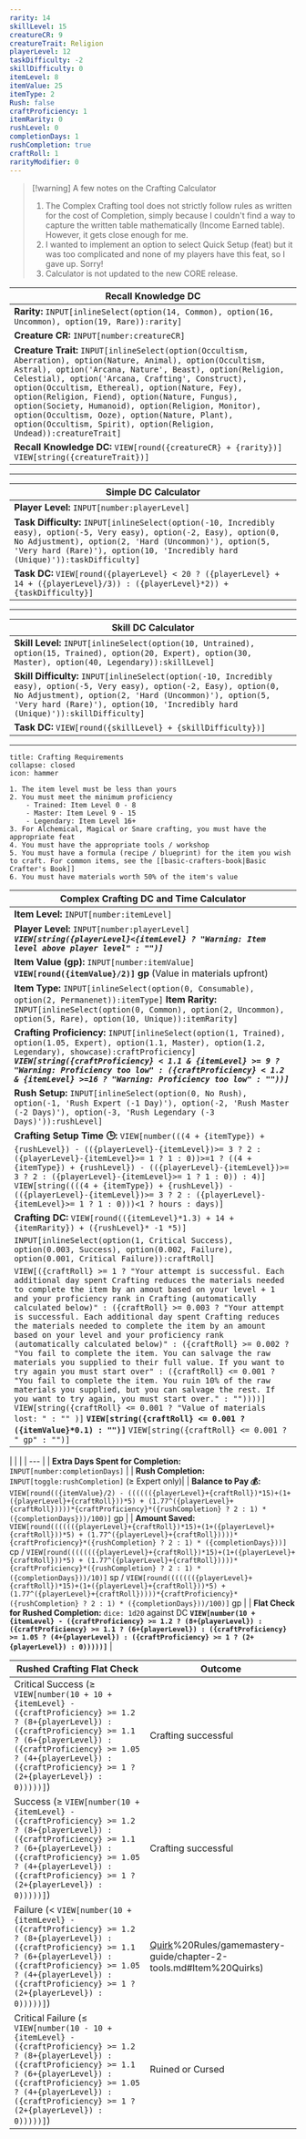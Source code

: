 ```yaml
---
rarity: 14
skillLevel: 15
creatureCR: 9
creatureTrait: Religion
playerLevel: 12
taskDifficulty: -2
skillDifficulty: 0
itemLevel: 8
itemValue: 25
itemType: 2
Rush: false
craftProficiency: 1
itemRarity: 0
rushLevel: 0
completionDays: 1
rushCompletion: true
craftRoll: 1
rarityModifier: 0
---
```



> [!warning] A few notes on the Crafting Calculator
> 1. The Complex Crafting tool does not strictly follow rules as written for the cost of Completion, simply because I couldn't find a way to capture the written table mathematically (Income Earned table). However, it gets close enough for me.
> 2. I wanted to implement an option to select Quick Setup (feat) but it was too complicated and none of my players have this feat, so I gave up. Sorry!
> 3. Calculator is not updated to the new CORE release.




| Recall Knowledge DC                                                                                 |                                                                                                                
| --------------------------------------------------------------------------------------------------- |
| **Rarity:** `INPUT[inlineSelect(option(14, Common), option(16, Uncommon), option(19, Rare)):rarity]` |                                                                                   
| **Creature CR:** `INPUT[number:creatureCR]`     |                                                     
| **Creature Trait:** `INPUT[inlineSelect(option(Occultism, Aberration), option(Nature, Animal), option(Occultism, Astral), option('Arcana, Nature', Beast), option(Religion, Celestial), option('Arcana, Crafting', Construct), option(Occultism, Ethereal), option(Nature, Fey), option(Religion, Fiend), option(Nature, Fungus), option(Society, Humanoid), option(Religion, Monitor), option(Occultism, Ooze), option(Nature, Plant), option(Occultism, Spirit), option(Religion, Undead)):creatureTrait]` |
| **Recall Knowledge DC:** `VIEW[round({creatureCR} + {rarity})]`    `VIEW[string({creatureTrait})]`                                   |

---

| Simple DC Calculator                                                                                 |                                                                                                                
| --------------------------------------------------------------------------------------------------- |
| **Player Level:** `INPUT[number:playerLevel]` |                                                                                                                  
| **Task Difficulty:** `INPUT[inlineSelect(option(-10, Incredibly easy), option(-5, Very easy), option(-2, Easy), option(0, No Adjustment), option(2, 'Hard (Uncommon)'), option(5, 'Very hard (Rare)'), option(10, 'Incredibly hard (Unique)')):taskDifficulty]` |
| **Task DC:** `VIEW[round({playerLevel} < 20 ? ({playerLevel} + 14 + ({playerLevel}/3)) : ({playerLevel}*2)) + {taskDifficulty}]`  |

---

| Skill DC Calculator                                                                                 |                                                                                                                
| --------------------------------------------------------------------------------------------------- |
| **Skill Level:** `INPUT[inlineSelect(option(10, Untrained), option(15, Trained), option(20, Expert), option(30, Master), option(40, Legendary)):skillLevel]` |                                                                                                                  
| **Skill Difficulty:** `INPUT[inlineSelect(option(-10, Incredibly easy), option(-5, Very easy), option(-2, Easy), option(0, No Adjustment), option(2, 'Hard (Uncommon)'), option(5, 'Very hard (Rare)'), option(10, 'Incredibly hard (Unique)')):skillDifficulty]` |
| **Task DC:** `VIEW[round({skillLevel} + {skillDifficulty})]`|

---
```ad-info
title: Crafting Requirements
collapse: closed
icon: hammer

1. The item level must be less than yours
2. You must meet the minimum proficiency
	- Trained: Item Level 0 - 8
	- Master: Item Level 9 - 15
	- Legendary: Item Level 16+
3. For Alchemical, Magical or Snare crafting, you must have the appropriate feat
4. You must have the appropriate tools / workshop
5. You must have a formula (recipe / blueprint) for the item you wish to craft. For common items, see the [[basic-crafters-book|Basic Crafter's Book]]
6. You must have materials worth 50% of the item's value

```



| Complex Crafting DC and Time Calculator                                                                                 |                                                                                                                
| -------------- |
| **Item Level:** `INPUT[number:itemLevel]` |       
| **Player Level:** `INPUT[number:playerLevel]` _**`VIEW[string({playerLevel}<{itemLevel} ? "Warning: Item level above player level" : "")]`**_|
| **Item Value (gp):** `INPUT[number:itemValue]` **`VIEW[round({itemValue}/2)]` gp** (Value in materials upfront)|
| **Item Type:** `INPUT[inlineSelect(option(0, Consumable), option(2, Permanenet)):itemType]`  **Item Rarity:** `INPUT[inlineSelect(option(0, Common), option(2, Uncommon), option(5, Rare), option(10, Unique)):itemRarity]`|
| **Crafting Proficiency:** `INPUT[inlineSelect(option(1, Trained), option(1.05, Expert), option(1.1, Master), option(1.2, Legendary), showcase):craftProficiency]` _**`VIEW[string({craftProficiency} < 1.1 & {itemLevel} >= 9 ? "Warning: Proficiency too low" : ({craftProficiency} < 1.2 & {itemLevel} >=16 ? "Warning: Proficiency too low" : ""))]`**_ |
| **Rush Setup:** `INPUT[inlineSelect(option(0, No Rush), option(-1, 'Rush Expert (-1 Day)'), option(-2, 'Rush Master (-2 Days)'), option(-3, 'Rush Legendary (-3 Days)')):rushLevel]` |
| **Crafting Setup Time 🕒:** `VIEW[number(((4 + {itemType}) + {rushLevel}) - (({playerLevel}-{itemLevel})>= 3 ? 2 : ({playerLevel}-{itemLevel}>= 1 ? 1 : 0))>=1 ? ((4 + {itemType}) + {rushLevel}) - (({playerLevel}-{itemLevel})>= 3 ? 2 : ({playerLevel}-{itemLevel}>= 1 ? 1 : 0)) : 4)]` `VIEW[string((((4 + {itemType}) + {rushLevel}) - (({playerLevel}-{itemLevel})>= 3 ? 2 : ({playerLevel}-{itemLevel}>= 1 ? 1 : 0)))<1 ? hours : days)]`|
| **Crafting DC:** `VIEW[round(({itemLevel}*1.3) + 14 + {itemRarity}) + ({rushLevel}* -1 *5)]`                                   |
| `INPUT[inlineSelect(option(1, Critical Success), option(0.003, Success), option(0.002, Failure), option(0.001, Critical Failure)):craftRoll]`|
| `VIEW[({craftRoll} >= 1 ? "Your attempt is successful. Each additional day spent Crafting reduces the materials needed to complete the item by an amout based on your level + 1 and your proficiency rank in Crafting (automatically calculated below)" : ({craftRoll} >= 0.003 ? "Your attempt is successful. Each additional day spent Crafting reduces the materials needed to complete the item by an amount based on your level and your proficiency rank (automatically calculated below)" : ({craftRoll} >= 0.002 ? "You fail to complete the item. You can salvage the raw materials you supplied to their full value. If you want to try again you must start over" : ({craftRoll} <= 0.001 ? "You fail to complete the item. You ruin 10% of the raw materials you supplied, but you can salvage the rest. If you want to try again, you must start over." : ""))))]` `VIEW[string({craftRoll} <= 0.001 ? "Value of materials lost: " : "" )]` **`VIEW[string({craftRoll} <= 0.001 ?  ({itemValue}*0.1) : "")]`** `VIEW[string({craftRoll} <= 0.001 ? " gp" : "")]`|

|  |  |
| --- |
| **Extra Days Spent for Completion:** `INPUT[number:completionDays]` |
| **Rush Completion:** `INPUT[toggle:rushCompletion]` (≥ Expert only)|
| **Balance to Pay 💰:** `VIEW[round(({itemValue}/2) - (((((({playerLevel}+{craftRoll})*15)+(1+({playerLevel}+{craftRoll}))*5) + (1.77^({playerLevel}+{craftRoll}))))*{craftProficiency}*({rushCompletion} ? 2 : 1) * ({completionDays}))/100)]` gp |
| **Amount Saved:** `VIEW[round(((((({playerLevel}+{craftRoll})*15)+(1+({playerLevel}+{craftRoll}))*5) + (1.77^({playerLevel}+{craftRoll}))))*{craftProficiency}*({rushCompletion} ? 2 : 1) * ({completionDays}))]` cp  /  `VIEW[round((((((({playerLevel}+{craftRoll})*15)+(1+({playerLevel}+{craftRoll}))*5) + (1.77^({playerLevel}+{craftRoll}))))*{craftProficiency}*({rushCompletion} ? 2 : 1) * ({completionDays}))/10)]` sp  /  `VIEW[round((((((({playerLevel}+{craftRoll})*15)+(1+({playerLevel}+{craftRoll}))*5) + (1.77^({playerLevel}+{craftRoll}))))*{craftProficiency}*({rushCompletion} ? 2 : 1) * ({completionDays}))/100)]` gp |
| **Flat Check for Rushed Completion:** `dice: 1d20` against DC **`VIEW[number(10 + {itemLevel} - ({craftProficiency} >= 1.2 ? (8+{playerLevel}) : ({craftProficiency} >= 1.1 ? (6+{playerLevel}) : ({craftProficiency} >= 1.05 ? (4+{playerLevel}) : ({craftProficiency} >= 1 ? (2+{playerLevel}) : 0)))))]`** |


| Rushed Crafting Flat Check | Outcome |
| ---- | ----- |
| Critical Success (≥ `VIEW[number(10 + 10 + {itemLevel} - ({craftProficiency} >= 1.2 ? (8+{playerLevel}) : ({craftProficiency} >= 1.1 ? (6+{playerLevel}) : ({craftProficiency} >= 1.05 ? (4+{playerLevel}) : ({craftProficiency} >= 1 ? (2+{playerLevel}) : 0)))))]`) | Crafting successful |
| Success (≥ `VIEW[number(10 + {itemLevel} - ({craftProficiency} >= 1.2 ? (8+{playerLevel}) : ({craftProficiency} >= 1.1 ? (6+{playerLevel}) : ({craftProficiency} >= 1.05 ? (4+{playerLevel}) : ({craftProficiency} >= 1 ? (2+{playerLevel}) : 0)))))]`) | Crafting successful |
| Failure (< `VIEW[number(10 + {itemLevel} - ({craftProficiency} >= 1.2 ? (8+{playerLevel}) : ({craftProficiency} >= 1.1 ? (6+{playerLevel}) : ({craftProficiency} >= 1.05 ? (4+{playerLevel}) : ({craftProficiency} >= 1 ? (2+{playerLevel}) : 0)))))]`) | [Quirk](../3)%20Rules/gamemastery-guide/chapter-2-tools.md#Item%20Quirks) |
| Critical Failure (≤ `VIEW[number(10 - 10 + {itemLevel} - ({craftProficiency} >= 1.2 ? (8+{playerLevel}) : ({craftProficiency} >= 1.1 ? (6+{playerLevel}) : ({craftProficiency} >= 1.05 ? (4+{playerLevel}) : ({craftProficiency} >= 1 ? (2+{playerLevel}) : 0)))))]`)| Ruined or Cursed |
